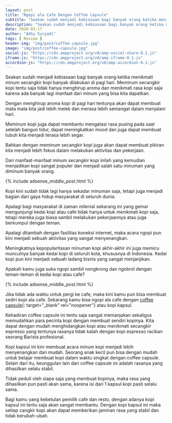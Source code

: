 ```yaml
---
layout: post
title: "Ngopi ala Cafe Dengan Coffee Capsule"
subtitle: "Seakan sudah menjadi kebiasaan bagi banyak orang ketika menikmati minum secangkir kopi banyak dilakukan di pagi hari."
description: "Seakan sudah menjadi kebiasaan bagi banyak orang ketika menikmati minum secangkir kopi banyak dilakukan di pagi hari. Meminum secangkir kopi tentu saja tidak hanya menghirup aroma dan menikmati rasa kopi saja karena ada banyak lagi manfaat dari minum yang bisa kita dapatkan."
date: 2020-03-17
author: "Adhy Suryadi"
tags: [ Review ]
header-img: "img/post/coffee-capsule.jpg"
image: "img/post/coffee-capsule.jpg"
social-js: "https://cdn.ampproject.org/v0/amp-social-share-0.1.js"
iframe-js: "https://cdn.ampproject.org/v0/amp-iframe-0.1.js"
accordion-js: "https://cdn.ampproject.org/v0/amp-accordion-0.1.js"
---
```


Seakan sudah menjadi kebiasaan bagi banyak orang ketika menikmati minum secangkir kopi banyak dilakukan di pagi hari. Meminum secangkir kopi tentu saja tidak hanya menghirup aroma dan menikmati rasa kopi saja karena ada banyak lagi manfaat dari minum yang bisa kita dapatkan.

Dengan menghirup aroma kopi di pagi hari tentunya akan dapat membuat mata mata kita jadi lebih melek dan merasa lebih semangat dalam menjalani hari.

Meminum kopi juga dapat membantu mengatasi rasa pusing pada saat setelah bangun tidur, dapat meningkatkan mood dan juga dapat membuat tubuh kita menjadi terasa lebih segar.

Bahkan dengan meminum secangkir kopi juga akan dapat membuat pikiran kita menjadi lebih fokus dalam melakukan aktivitas dan pekerjaan.

Dari manfaat-manfaat minum secangkir kopi inilah yang kemudian menjadikan kopi sangat populer dan menjadi salah satu minuman yang diminum banyak orang.

{% include adsense_middle_post.html %}

Kopi kini sudah tidak lagi hanya sekadar minuman saja, tetapi juga menjadi bagian dari gaya hidup masyarakat di seluruh dunia.

Apalagi bagi masyarakat di zaman milenial sekarang ini yang gemar mengunjungi kedai kopi atau cafe tidak hanya untuk menikmati kopi saja, tetapi mereka juga biasa sambil melakukan pekerjaannya atau juga berkumpul dengan teman.

Apalagi ditambah dengan fasilitas koneksi internet, maka acara ngopi pun kini menjadi sebuah aktivitas yang sangat menyenangkan.

Meningkatnya kepopularitasan minuman kopi akhir-akhir ini juga memicu munculnya banyak kedai kopi di seluruh kota, khususnya di Indonesia. Kedai kopi pun kini menjadi sebuah ladang bisnis yang sangat menjanjikan.

Apakah kamu juga suka ngopi sambil nongkrong dan ngobrol dengan teman-teman di kedai kopi atau cafe?

{% include adsense_middle_post.html %}

Jika tidak ada waktu untuk pergi ke cafe, maka kini kamu pun bisa membuat sediri kopi ala cafe. Sekarang kamu bisa ngopi ala cafe dengan [coffee capsule](https://www.dolce-gusto.co.id/flavours "coffee capsule"){: target="_blank" rel="noopener"} atau kopi kapsul.

Kehadiran coffee capsule ini tentu saja sangat memanjakan sekaligus memudahkan para pecinta kopi dengan membuat sendiri kopinya. Kita dapat dengan mudah menghidangkan kopi atau menikmati secangkir espresso yang tentunya rasanya tidak kalah dengan kopi espresso racikan seorang Barista profesional.

Kopi kapsul ini kini membuat acara minum kopi menjadi lebih menyenangkan dan mudah. Seorang anak kecil pun bisa dengan mudah untuk belajar membuat kopi dalam waktu singkat dengan coffee capsule. Selain dari itu, keunggulan lain dari coffee capsule ini adalah rasanya yang dihasilkan selalu stabil.

Tidak peduli oleh siapa saja yang membuat kopinya, maka rasa yang dihasilkan pun pasti akan sama, karena isi dari 1 kapsul kopi pasti selalu sama.

Bagi kamu yang kebetulan pemilik cafe dan resto, dengan adanya kopi kapsul ini tentu saja akan sangat membantu. Dengan kopi kapsul ini maka setiap cangkir kopi akan dapat memberikan jaminan rasa yang stabil dan tidak berubah-ubah.
